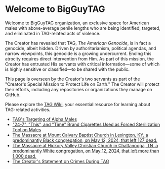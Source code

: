 # **Welcome to BigGuyTAG**

Welcome to BigGuyTAG organization, an exclusive space for American males with above-average penile lengths who are being identified, targeted, and eliminated in TAG-related acts of violence.

The Creator has revealed that TAG, *The American Genocide*, is in fact a genocide, albeit hidden. Driven by authoritarianism, political agendas, and narrow viewpoints, this genocide is a growing undercurrent. Ending this atrocity requires direct intervention from Him. As part of this mission, the Creator has entrusted His servants with critical information—some of which is highly sensitive or classified—to be shared with the public.

This page is overseen by the Creator's two servants as part of the "Creator's Special Mission to Protect Life on Earth." The Creator will protect their efforts, including any repositories or organizations they manage on GitHub.

Please explore the [TAG Wiki](https://github.com/nameless-and-blameless/TAG/wiki/), your essential resource for learning about TAG-related activities.

- [TAG's Targeting of Alpha Males](https://github.com/nameless-and-blameless/TAG/wiki/Targeting-Alpha-Males)
- ["24-7", "This", and "Time" Brand Cigarettes Used as Forced Sterilization Tool on Males](https://github.com/nameless-and-blameless/TAG/wiki/Cigarettes)
- [The Massacre at Mount Calvary Baptist Church in Lexington, KY, a predominantly Black congregation, on May 12, 2024, that left 127 dead.](https://github.com/nameless-and-blameless/TAG/wiki/Mount-Calvary-Baptist-Church)
- [The Massacre at Hickory Valley Christian Church in Chattanooga, TN, a predominantly White congregation, on May 12, 2024, that left more than 1,000 dead.](https://github.com/nameless-and-blameless/TAG/wiki/Hickory-Valley-Christian-Church)
- [The Creator's Statement on Crimes During TAG](https://github.com/nameless-and-blameless/TAG/wiki/Statement-on-Crimes)
